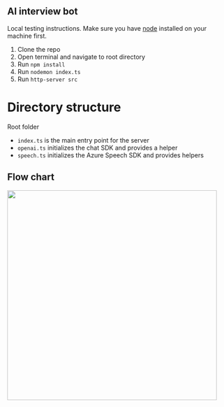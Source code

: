 ## AI interview bot

Local testing instructions. Make sure you have [node](https://nodejs.org/en/download) installed on your machine first.

1. Clone the repo
2. Open terminal and navigate to root directory
3. Run `npm install`
4. Run `nodemon index.ts`
5. Run `http-server src`

# Directory structure
Root folder
- `index.ts` is the main entry point for the server
- `openai.ts` initializes the chat SDK and provides a helper
- `speech.ts` initializes the Azure Speech SDK and provides helpers

## Flow chart
<img src="https://www.plantuml.com/plantuml/png/VP31Rk8m48RlynIZx3ah8M0FQ3TYsueUUga4FPKU9lP4M2Hsv8nLGDpx5EsXZzOdAII10eNwvF7_VRyq7bP2NaAH0sJE2NkC_bPcnODEF_buUSTsw2N_TjTkCXRFLB16JK9eBAfPiFDgQh_CjzVp9bkDbEUDIOBEAiRwJ6q484Ponl7D7OvozupNC_82G4gSnuUAFLA512LvCSgKP0MZaNTMaAsEjc5w75wHckyp1Mp5o1AZ_wlWUMh79REQnUBY2I-aPlIUkRsVr2zyQctPhTFODPC11N4s52bxx01X_FZBitwAamHJ761X51fR1e4KupX1XODcnjHOyakae8q3MA_NS5ZL_Tq1LHlwlA5FweGNyhscrzGao1lma6HiRHVaijxVwTa9cM5yxF-ypPzsb_I2a1v-6ssWgcIQiwzQ6ePiTIZoJm00" width="480">
